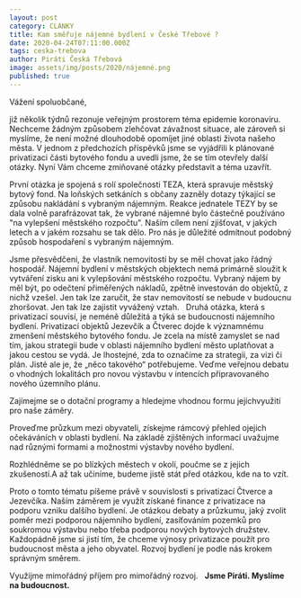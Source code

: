 ```yaml
---
layout: post
category: CLANKY
title: Kam směřuje nájemné bydlení v České Třebové ?
date: 2020-04-24T07:11:00.000Z
tags: ceska-trebova
author: Piráti Česká Třebová
image: assets/img/posts/2020/nájemné.png
published: true
---
```


Vážení spoluobčané,

již několik týdnů rezonuje veřejným prostorem téma epidemie koronaviru. Nechceme
žádným způsobem zlehčovat závažnost situace, ale zároveň si myslíme, že není možné
dlouhodobě opomíjet jiné oblasti života našeho města. V jednom z předchozích příspěvků
jsme se vyjádřili k plánované privatizaci části bytového fondu a uvedli jsme, že se
tím otevřely další otázky. Nyní Vám chceme zmiňované otázky představit a téma uzavřít.

První otázka je spojená s rolí společnosti TEZA, která spravuje městský bytový fond.
Na loňských setkáních s občany zazněly dotazy týkající se způsobu nakládání s vybraným
nájemným. Reakce jednatele TEZY by se dala volně parafrázovat tak, že vybrané nájemné
bylo částečně používáno "na vylepšení městského rozpočtu". Naším cílem není zjišťovat,
v jakých letech a v jakém rozsahu se tak dělo. Pro nás je důležité odmítnout podobný
způsob hospodaření s vybraným nájemným.

Jsme přesvědčeni, že vlastník nemovitostí by se měl chovat jako řádný hospodář.
Nájemní bydlení v městských objektech nemá primárně sloužit k vytváření zisku ani k
vylepšování městského rozpočtu. Vybraný nájem by měl být, po odečtení přiměřených
nákladů, zpětně investován do objektů, z nichž vzešel. Jen tak lze zaručit, že stav
nemovitostí se nebude v budoucnu zhoršovat. Jen tak lze zajistit vyvážený vztah.
 
Druhá otázka, která s privatizací souvisí, je neméně důležitá a týká se budoucnosti
nájemního bydlení. Privatizací objektů Jezevčík a Čtverec dojde k významnému zmenšení
 městského bytového fondu. Je zcela na místě zamyslet se nad tím, jakou strategii bude
v oblasti nájemního bydlení město uplatňovat a jakou cestou se vydá. Je lhostejné,
zda to označíme za strategii, za vizi či plán. Jisté ale je, že „něco takového“ potřebujeme.
Veďme veřejnou debatu o vhodných lokalitách pro novou výstavbu v intencích připravovaného
nového územního plánu.

Zajímejme se o dotační programy a hledejme vhodnou formu jejichvyužití pro naše záměry.

Proveďme průzkum mezi obyvateli, získejme rámcový přehled ojejich očekáváních v oblasti bydlení.
Na základě zjištěných informací uvažujme nad různými formami a možnostmi výstavby nového bydlení.

Rozhlédněme se po blízkých městech v okolí, poučme se z jejich zkušeností.A až tak učiníme,
budeme jistě stát před otázkou, kde na to vzít.

Proto o tomto tématu píšeme právě v souvislosti s privatizací Čtverce a Jezevčíka.
Naším záměrem je využít získané finance z privatizace na podporu vzniku dalšího bydlení.
Je otázkou debaty a průzkumu, jaký zvolit poměr mezi podporou nájemního bydlení,
zasíťováním pozemků pro soukromou výstavbu nebo třeba podporou nových bytových družstev.
Každopádně jsme si jistí tím, že chceme výnosy privatizace použít pro budoucnost
města a jeho obyvatel. Rozvoj bydlení je podle nás krokem správným směrem.

Využijme mimořádný příjem pro mimořádný rozvoj.
 
**Jsme Piráti. Myslíme na budoucnost.**
